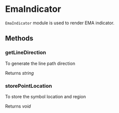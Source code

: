 # EmaIndicator

`EmaIndicator` module is used to render EMA indicator.

## Methods

### getLineDirection

To generate the line path direction

Returns *string*

### storePointLocation

To store the symbol location and region

Returns *void*
